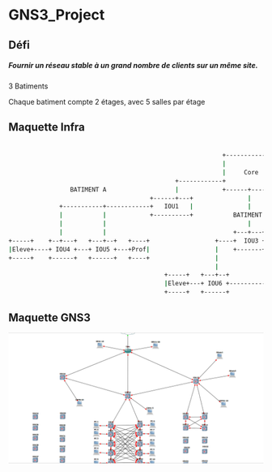 ﻿# GNS3_Project
 
## Défi 

##### Fournir un réseau stable à un grand nombre de clients sur un même site.

3 Batiments 

Chaque batiment compte 2 étages, avec 5 salles par étage


## Maquette Infra
```bash

                                                           +-------------+
                                                           |             |
                                                           |     Core    |
                                              +------------+             +---------------+
                 BATIMENT A                   |            +------+------+               |          BATIMENT C
                                       +------+---+               |                  +---+-----+
              +-----------+------------+   IOU1   |               |                  |  IOU2   +----------+----------+
              |           |            +----------+           BATIMENT B             +---------+          |          |
              |           |                                       |                                       |          |
              |           |                                   +---+---+                                   |          |
+-----+    +--+---+   +---+--+   +----+                  +----+  IOU3 +---+                  +-----+   +--+---+    +-+---+    +----+
|Eleve+----+ IOU4 +---+ IOU5 +---+Prof|                  |    +-------+   |                  |Eleve+---+ IOU8 +----+ IOU9+----+Prof|
+-----+    +------+   +------+   +----+                  |                |                  +-----+   +------+    +-----+    +----+
                                                         |                |
                                           +-----+   +---+--+          +--+---+   +----+
                                           |Eleve+---+ IOU6 +----------+ IOU7 +---+Prof|
                                           +-----+   +------+          +------+   +----+

```

## Maquette GNS3

![Alt text](https://github.com/BouBooo/GNS3_Project/blob/master/img/gns3.png?raw=true "")
